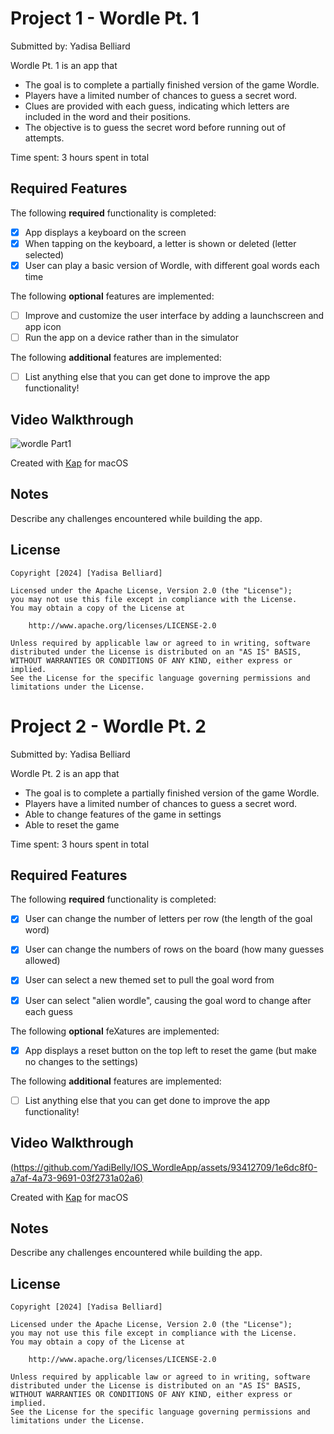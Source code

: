 # Project 1 - Wordle Pt. 1

Submitted by: Yadisa Belliard

Wordle Pt. 1 is an app that 
- The goal is to complete a partially finished version of the game Wordle.
- Players have a limited number of chances to guess a secret word.
- Clues are provided with each guess, indicating which letters are included in the word and their positions.
- The objective is to guess the secret word before running out of attempts.


Time spent: 3 hours spent in total

## Required Features

The following **required** functionality is completed:

- [X] App displays a keyboard on the screen
- [X] When tapping on the keyboard, a letter is shown or deleted (letter selected)
- [X] User can play a basic version of Wordle, with different goal words each time

The following **optional** features are implemented:

- [ ] Improve and customize the user interface by adding a launchscreen and app icon
- [ ] Run the app on a device rather than in the simulator

The following **additional** features are implemented:

- [ ] List anything else that you can get done to improve the app functionality!

## Video Walkthrough
![wordle Part1](https://github.com/YadiBelly/IOS_WordleApp/assets/93412709/3fbd7715-d502-4a62-b762-a1f78c66cb3d)

Created with <a href="" target="_blank" rel="noreferrer">Kap</a> for macOS

## Notes

Describe any challenges encountered while building the app.

## License

    Copyright [2024] [Yadisa Belliard]

    Licensed under the Apache License, Version 2.0 (the "License");
    you may not use this file except in compliance with the License.
    You may obtain a copy of the License at

        http://www.apache.org/licenses/LICENSE-2.0

    Unless required by applicable law or agreed to in writing, software
    distributed under the License is distributed on an "AS IS" BASIS,
    WITHOUT WARRANTIES OR CONDITIONS OF ANY KIND, either express or implied.
    See the License for the specific language governing permissions and
    limitations under the License.
    
# Project 2 - Wordle Pt. 2

Submitted by: Yadisa Belliard

Wordle Pt. 2 is an app that 
- The goal is to complete a partially finished version of the game Wordle.
- Players have a limited number of chances to guess a secret word.
- Able to change features of the game in settings
- Able to reset the game


Time spent: 3 hours spent in total

## Required Features

The following **required** functionality is completed:

- [X] User can change the number of letters per row (the length of the goal word)
- [X] User can change the numbers of rows on the board (how many guesses allowed)
- [X] User can select a new themed set to pull the goal word from
- [X] User can select "alien wordle", causing the goal word to change after each guess


The following **optional** feXatures are implemented:

- [X] App displays a reset button on the top left to reset the game (but make no changes to the settings)

The following **additional** features are implemented:

- [ ] List anything else that you can get done to improve the app functionality!



## Video Walkthrough

[(https://github.com/YadiBelly/IOS_WordleApp/assets/93412709/1e6dc8f0-a7af-4a73-9691-03f2731a02a6)](https://github.com/YadiBelly/IOS_WordleApp/assets/93412709/c82ac7ef-c54e-4044-830a-806fcb8ac2ba
)

Created with <a href="" target="_blank" rel="noreferrer">Kap</a> for macOS

## Notes

Describe any challenges encountered while building the app.

## License

    Copyright [2024] [Yadisa Belliard]

    Licensed under the Apache License, Version 2.0 (the "License");
    you may not use this file except in compliance with the License.
    You may obtain a copy of the License at

        http://www.apache.org/licenses/LICENSE-2.0

    Unless required by applicable law or agreed to in writing, software
    distributed under the License is distributed on an "AS IS" BASIS,
    WITHOUT WARRANTIES OR CONDITIONS OF ANY KIND, either express or implied.
    See the License for the specific language governing permissions and
    limitations under the License.
